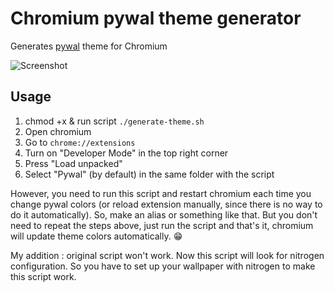 # Chromium pywal theme generator

Generates [pywal](https://github.com/dylanaraps/pywal) theme for Chromium

![Screenshot](./Screenshots/screenshot.png)

## Usage

1. chmod +x & run script `./generate-theme.sh`
2. Open chromium
3. Go to `chrome://extensions`
4. Turn on "Developer Mode" in the top right corner
5. Press "Load unpacked"
6. Select "Pywal" (by default) in the same folder with the script

However, you need to run this script and restart chromium each time you change pywal colors (or reload extension manually, since there is no way to do it automatically).
So, make an alias or something like that.
But you don't need to repeat the steps above, just run the script and that's it, chromium will update theme colors automatically. 😁

My addition : original script won't work. Now this script will look for nitrogen configuration. So you have to set up your wallpaper with nitrogen to make this script work.
